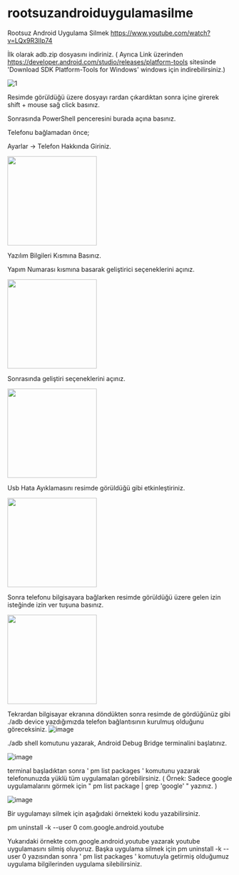 # rootsuzandroiduygulamasilme
Rootsuz Android Uygulama Silmek
https://www.youtube.com/watch?v=LQx9R3lIp74


İlk olarak adb.zip dosyasını indiriniz. 
( Ayrıca Link üzerinden https://developer.android.com/studio/releases/platform-tools sitesinde 'Download SDK Platform-Tools for Windows'  windows için indirebilirsiniz.)


![1](https://user-images.githubusercontent.com/62428397/183443335-1a6400e1-5ea8-4d5b-a8e5-b1f62ec121e5.png)

Resimde görüldüğü üzere dosyayı rardan çıkardıktan sonra içine girerek shift + mouse sağ click basınız.

Sonrasında PowerShell penceresini burada açına basınız.

Telefonu bağlamadan önce;

Ayarlar -> Telefon Hakkında Giriniz.


<img src="https://user-images.githubusercontent.com/62428397/183444645-c6a4931b-5448-4218-8102-99ad4edcb50a.jpg" width="200">

Yazılım Bilgileri Kısmına Basınız.

Yapım Numarası kısmına basarak geliştirici seçeneklerini açınız.

<img src="https://user-images.githubusercontent.com/62428397/183447429-16f217c1-d508-4c11-a5d3-e864feeb3937.png" width="200">

Sonrasında geliştiri seçeneklerini açınız.

<img src="https://user-images.githubusercontent.com/62428397/183445147-531055ba-4ab2-4ef6-bb83-cf13f2f51ea0.jpg" width="200">


Usb Hata Ayıklamasını resimde görüldüğü gibi etkinleştiriniz.

<img src="https://user-images.githubusercontent.com/62428397/183445516-6fa11295-d9c7-435f-a994-7f4a621c19d0.jpg" width="200">

Sonra telefonu bilgisayara bağlarken resimde görüldüğü üzere gelen izin isteğinde izin ver tuşuna basınız.

<img src="https://user-images.githubusercontent.com/62428397/183446081-817f6dd3-1725-4653-8d7d-eccc95155986.jpg" width="200">

Tekrardan bilgisayar ekranına döndükten sonra resimde de gördüğünüz gibi ./adb device yazdığımızda telefon bağlantısının kurulmuş olduğunu göreceksiniz.
![image](https://user-images.githubusercontent.com/62428397/183446486-4dd49803-120d-480d-9570-95d758611f03.png)

./adb shell komutunu yazarak, Android Debug Bridge terminalini başlatınız.

![image](https://user-images.githubusercontent.com/62428397/183449346-593014c8-ad5c-41ca-90d6-9a582412f1de.png)


terminal başladıktan sonra ' pm list packages ' komutunu yazarak telefonunuzda yüklü tüm uygulamaları görebilirsiniz.
( Örnek: Sadece google uygulamalarını görmek için " pm list package | grep 'google' " yazınız. )

![image](https://user-images.githubusercontent.com/62428397/183449607-aa209121-8592-42ef-acee-3289ba8a90e6.png)


Bir uygulamayı silmek için aşağıdaki örnekteki kodu yazabilirsiniz.

pm uninstall -k --user 0 com.google.android.youtube

Yukarıdaki örnekte com.google.android.youtube yazarak youtube uygulamasını silmiş oluyoruz.
Başka uygulama silmek için pm uninstall -k --user 0 yazısından sonra ' pm list packages ' komutuyla getirmiş olduğumuz uygulama bilgilerinden uygulama silebilirsiniz.




